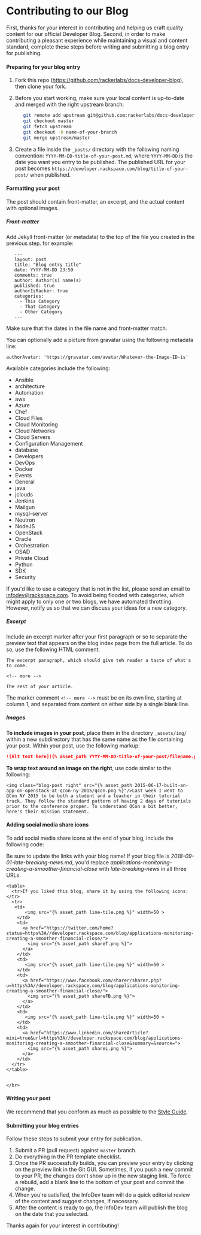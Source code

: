 # Contributing to our Blog

First, thanks for your interest in contributing and helping us craft quality
content for our official Developer Blog. Second, in order to make contributing
a pleasant experience while maintaining a visual and content standard, complete
these steps before writing and submitting a blog entry for publishing.

#### Preparing for your blog entry

1. Fork this repo (https://github.com/rackerlabs/docs-developer-blog), then
   clone your fork.

2. Before you start working, make sure your local content is up-to-date and
   merged with the right upstream branch:

      ```bash
         git remote add upstream git@github.com:rackerlabs/docs-developer-blog.git
         git checkout master
         git fetch upstream
         git checkout -b name-of-your-branch
         git merge upstream/master
      ```

3. Create a file inside the `_posts/` directory with the following naming
   convention: `YYYY-MM-DD-title-of-your-post.md`, where `YYYY-MM-DD` is the
   date you want you entry to be published. The published URL for your post
   becomes `https://developer.rackspace.com/blog/title-of-your-post/` when
   published.

#### Formatting your post

The post should contain front-matter, an excerpt, and the actual content with
optional images.

##### Front-matter

Add Jekyll front-matter (or metadata) to the top of the file you created in
the previous step. for example:

```
   ---
   layout: post
   title: "Blog entry title"
   date: YYYY-MM-DD 23:59
   comments: true
   author: Author(s) name(s)
   published: true
   authorIsRacker: true
   categories:
     - This Category
     - That Category
     - Other Category
   ---
```

Make sure that the dates in the file name and front-matter match.

You can optionally add a picture from gravatar using the following metadata line:

```authorAvatar: 'https://gravatar.com/avatar/Whatever-the-Image-ID-is'```

Available categories include the following:

- Ansible
- architecture
- Automation
- aws
- Azure
- Chef
- Cloud Files
- Cloud Monitoring
- Cloud Networks
- Cloud Servers
- Configuration Management
- database
- Developers
- DevOps
- Docker
- Events
- General
- java
- jclouds
- Jenkins
- Mailgun
- mysql-server
- Neutron
- NodeJS
- OpenStack
- Oracle
- Orchestration
- OSAD
- Private Cloud
- Python
- SDK
- Security

If you'd like to use a category that is not in the list, please send an email
to infodev@rackspace.com. To avoid being flooded with categories, which might apply
to only one or two blogs, we have automated throttling. However, notify us so
that we can discuss your ideas for a new category.

##### Excerpt

Include an excerpt marker after your first paragraph or so to separate the
preview text that appears on the blog index page from the full article. To do
so, use the following HTML comment:

```
The excerpt paragraph, which should give teh reader a taste of what's to come.

<!-- more -->

The rest of your article.
```

The marker comment ``<!-- more -->`` must be on its own line, starting at
column 1, and separated from content on either side by a single blank line.

##### Images

**To include images in your post**, place them in the directory
`_assets/img/` within a new subdirectory that has the same name as the file
containing your post. Within your post, use the following markup:

```markdown
![Alt text here]({% asset_path YYYY-MM-DD-title-of-your-post/filename.png %})
```

**To wrap text around an image on the right**, use code similar to the following:

```
<img class="blog-post right" src="{% asset_path 2015-06-17-built-an-app-on-openstack-at-qcon-ny-2015/qcon.png %}"/>Last week I went to QCon NY 2015 to be both a student and a teacher in their tutorial track. They follow the standard pattern of having 2 days of tutorials prior to the conference proper. To understand QCon a bit better, here's their mission statement.
```

#### Adding social media share icons

To add social media share icons at the end of your blog, include the following code:

Be sure to update the links with your blog name!  If your blog file is *2018-09-01-late-breaking-news.md*, you'd replace *applications-monitoring-creating-a-smoother-financial-close* with *late-breaking-news* in all three URLs.

```
<table>
  <tr>If you liked this blog, share it by using the following icons:</tr>
  <tr>
   <td>
       <img src="{% asset_path line-tile.png %}" width=50 >
    </td>
    <td>
      <a href="https://twitter.com/home?status=https%3A//developer.rackspace.com/blog/applications-monitoring-creating-a-smoother-financial-close/">
        <img src="{% asset_path shareT.png %}">
      </a>
    </td>
    <td>
       <img src="{% asset_path line-tile.png %}" width=50 >
    </td>
    <td>
      <a href="https://www.facebook.com/sharer/sharer.php?u=https%3A//developer.rackspace.com/blog/applications-monitoring-creating-a-smoother-financial-close/">
        <img src="{% asset_path shareFB.png %}">
      </a>
    </td>
    <td>
       <img src="{% asset_path line-tile.png %}" width=50 >
    </td>
    <td>
      <a href="https://www.linkedin.com/shareArticle?mini=true&url=https%3A//developer.rackspace.com/blog/applications-monitoring-creating-a-smoother-financial-close&summary=&source=">
        <img src="{% asset_path shareL.png %}">
      </a>
    </td>
  </tr>
</table>


</br>
```

#### Writing your post

We recommend that you conform as much as possible to the [Style Guide](https://developer.rackspace.com/docs/style-guide/).

#### Submitting your blog entries

Follow these steps to submit your entry for publication.

1. Submit a PR (pull request) against `master` branch.
2. Do everything in the PR template checklist.
3. Once the PR successfully builds, you can preview your entry by clicking on
   the preview link in the Git GUI.  Sometimes, if you push a new commit to your
   PR, the changes don't show up in the new staging link.  To force a rebuild,
   add a blank line to the bottom of your post and commit the change.
4. When you're satisfied, the InfoDev team will do a quick editorial review
   of the content and suggest changes, if necessary.
5. After the content is ready to go, the InfoDev team will publish the blog on
   the date that you selected.

Thanks again for your interest in contributing!
